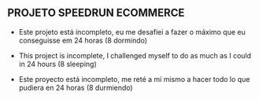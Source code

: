 ## PROJETO SPEEDRUN ECOMMERCE

- Este projeto está incompleto, eu me desafiei a fazer o máximo que eu conseguisse em 24 horas (8 dormindo)

- This project is incomplete, I challenged myself to do as much as I could in 24 hours (8 sleeping)

- Este proyecto está incompleto, me reté a mí mismo a hacer todo lo que pudiera en 24 horas (8 durmiendo)